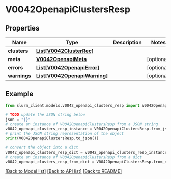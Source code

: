 # V0042OpenapiClustersResp


## Properties

Name | Type | Description | Notes
------------ | ------------- | ------------- | -------------
**clusters** | [**List[V0042ClusterRec]**](V0042ClusterRec.md) |  | 
**meta** | [**V0042OpenapiMeta**](V0042OpenapiMeta.md) |  | [optional] 
**errors** | [**List[V0042OpenapiError]**](V0042OpenapiError.md) |  | [optional] 
**warnings** | [**List[V0042OpenapiWarning]**](V0042OpenapiWarning.md) |  | [optional] 

## Example

```python
from slurm_client.models.v0042_openapi_clusters_resp import V0042OpenapiClustersResp

# TODO update the JSON string below
json = "{}"
# create an instance of V0042OpenapiClustersResp from a JSON string
v0042_openapi_clusters_resp_instance = V0042OpenapiClustersResp.from_json(json)
# print the JSON string representation of the object
print(V0042OpenapiClustersResp.to_json())

# convert the object into a dict
v0042_openapi_clusters_resp_dict = v0042_openapi_clusters_resp_instance.to_dict()
# create an instance of V0042OpenapiClustersResp from a dict
v0042_openapi_clusters_resp_from_dict = V0042OpenapiClustersResp.from_dict(v0042_openapi_clusters_resp_dict)
```
[[Back to Model list]](../README.md#documentation-for-models) [[Back to API list]](../README.md#documentation-for-api-endpoints) [[Back to README]](../README.md)


